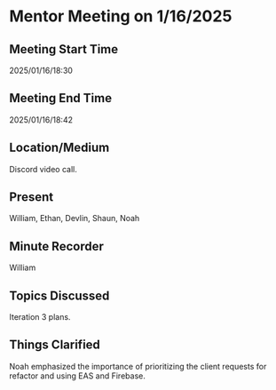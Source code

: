 # Mentor Meeting on 1/16/2025

## Meeting Start Time

2025/01/16/18:30 

## Meeting End Time

2025/01/16/18:42

## Location/Medium

Discord video call.

## Present

William, Ethan, Devlin, Shaun, Noah

## Minute Recorder

William

## Topics Discussed

Iteration 3 plans.

## Things Clarified

Noah emphasized the importance of prioritizing the client requests for refactor and using EAS and Firebase.
